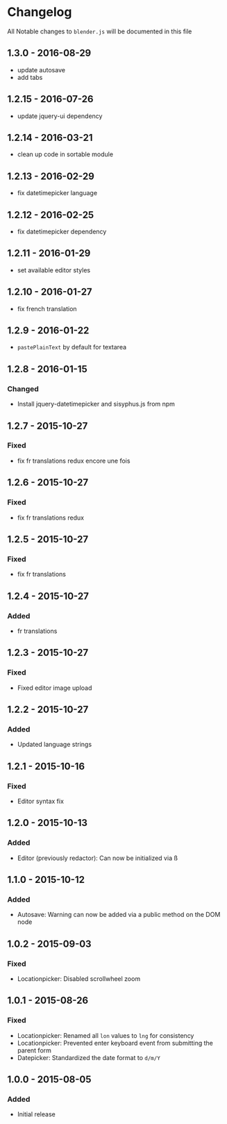 # Changelog

All Notable changes to `blender.js` will be documented in this file

## 1.3.0 - 2016-08-29
- update autosave
- add tabs

## 1.2.15 - 2016-07-26
- update jquery-ui dependency

## 1.2.14 - 2016-03-21
- clean up code in sortable module

## 1.2.13 - 2016-02-29
- fix datetimepicker language

## 1.2.12 - 2016-02-25
- fix datetimepicker dependency

## 1.2.11 - 2016-01-29
- set available editor styles


## 1.2.10 - 2016-01-27
- fix french translation

## 1.2.9 - 2016-01-22
- `pastePlainText` by default for textarea

## 1.2.8 - 2016-01-15

### Changed
- Install jquery-datetimepicker and sisyphus.js from npm

## 1.2.7 - 2015-10-27

### Fixed
- fix fr translations redux encore une fois

## 1.2.6 - 2015-10-27

### Fixed
- fix fr translations redux

## 1.2.5 - 2015-10-27

### Fixed
- fix fr translations

## 1.2.4 - 2015-10-27

### Added
- fr translations

## 1.2.3 - 2015-10-27

### Fixed
- Fixed editor image upload

## 1.2.2 - 2015-10-27

### Added
- Updated language strings

## 1.2.1 - 2015-10-16

### Fixed
- Editor syntax fix

## 1.2.0 - 2015-10-13

### Added
- Editor (previously redactor): Can now be initialized via ß

## 1.1.0 - 2015-10-12

### Added
- Autosave: Warning can now be added via a public method on the DOM node

## 1.0.2 - 2015-09-03

### Fixed
- Locationpicker: Disabled scrollwheel zoom

## 1.0.1 - 2015-08-26

### Fixed
- Locationpicker: Renamed all `lon` values to `lng` for consistency
- Locationpicker: Prevented enter keyboard event from submitting the parent form
- Datepicker: Standardized the date format to `d/m/Y`

## 1.0.0 - 2015-08-05

### Added
- Initial release

